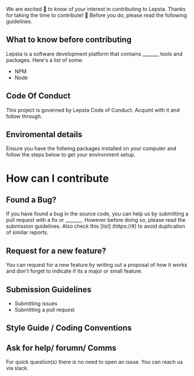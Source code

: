 <!--I suggest this document be located in the root folder-->
We are excited :star_struck: to know of your interest in contributing to Lepsta. Thanks for taking the time to contribute! :tada: Before you do, please read the following guidelines.

## What to know before contributing
Lepsta is a software development platform that contains _______ tools and packages. Here's a list of some:

  * NPM
  * Node  


## Code Of Conduct
This project is governed by Lepsta Code of Conduct. Acquint with it and follow through.


## Enviromental details
Ensure you have the follwing packages installed on your computer and follow the steps below to get your environment setup.



# How can I contribute
## Found a Bug?
If you have found a bug in the source code, you can help us by submitting a pull request with a fix or _______. However before doing so, please read the submission guidelines. Also check this [list] (https://#) to avoid duplication of similar reports.

## Request for a new feature?

You can request for a new feature by writing out a proposal of how it works and don't forget to indicate if its a major  or small feature.

## Submission Guidelines

  *  Submitting issues
  *  Submitting a pull request

## Style Guide / Coding Conventions

## Ask for help/ forumn/ Comms
For quick question(s) there is no need to open an issue. You can reach us via slack.
